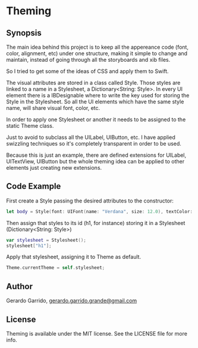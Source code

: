 # Theming

## Synopsis

The main idea behind this project is to keep all the appereance code (font, color, alignment, etc) under one structure, making it simple to change and maintain, instead of going through all the storyboards and xib files.

So I tried to get some of the ideas of CSS and apply them to Swift.

The visual attributes are stored in a class called Style. Those styles are linked to a name in a Stylesheet, a Dictionary<String: Style>.
In every UI element there is a IBDesignable where to write the key used for storing the Style in the Stylesheet. So all the UI elements which have the same style name, will share visual font, color, etc.

In order to apply one Stylesheet or another it needs to be assigned to the static Theme class.

Just to avoid to subclass all the UILabel, UIButton, etc. I have applied swizzling techniques so it's completely transparent in order to be used.

Because this is just an example, there are defined extensions for UILabel, UITextView, UIButton but the whole theming idea can be applied to other elements just creating new extensions.

## Code Example

First create a Style passing the desired attributes to the constructor:
```Swift
let body = Style(font: UIFont(name: "Verdana", size: 12.0), textColor: .gray);
```
Then assign that styles to its id (h1, for instance) storing it in a Stylesheet (Dictionary<String: Style>)
```Swift
var stylesheet = Stylesheet();
stylesheet["h1"];
```

Apply that stylesheet, assigning it to Theme as default.
```Swift
Theme.currentTheme = self.stylesheet;
```

## Author

Gerardo Garrido, gerardo.garrido.grande@gmail.com

## License

Theming is available under the MIT license. See the LICENSE file for more info.
